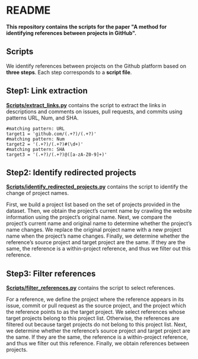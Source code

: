 # README

**This repository contains the scripts for the paper "A method for identifying references between projects in GitHub".**

## Scripts

We identify references between projects on the Github platform based on  **three steps**. Each step corresponds to a **script file**.


## Step1: Link extraction

**[Scripts/extract_links.py](https://github.com/IREL-OSS/SCP2022/blob/main/Scripts/extract_links.py)** contains the script to extract the links in descriptions and comments on issues, pull requests, and commits using patterns URL, Num, and SHA.

    #matching pattern: URL
    target1 = 'github.com/(.+?)/(.+?)'
    #matching pattern: Num
    target2 = '(.+?)/(.+?)#(\d+)'
    #matching pattern: SHA
    target3 = '(.+?)/(.+?)@([a-zA-Z0-9]+)'  

## Step2: Identify redirected projects

**[Scripts/identify_redirected_projects.py](https://github.com/IREL-OSS/SCP2022/blob/main/Scripts/identify_redirected_projects.py)** contains the script to identify the change of project names.

First, we build a project list based on the set of projects provided in the dataset. Then, we obtain the project’s current name by crawling the website information using the project’s original name. Next, we compare the project’s current name and original name to determine whether the project’s name changes. We replace the original project name with a new project name when the project’s name changes. Finally, we determine whether the reference’s source project and target project are the same. If they are the same, the reference is a within-project reference, and thus we filter out this reference.

## Step3: Filter references

**[Scripts/filter_references.py](https://github.com/IREL-OSS/SCP2022/blob/main/Scripts/filter_references.py)** contains the script to select references.

For a reference, we define the project where the reference appears in its issue, commit or pull request as the source project, and the project which the reference points to as the target project. We select references whose target projects belong to this project list. Otherwise, the references are filtered out because target projects do not belong to this project list. Next, we determine whether the reference’s source project and target project are the same. If they are the same, the reference is a within-project reference, and thus we filter out this reference. Finally, we obtain references between projects.
